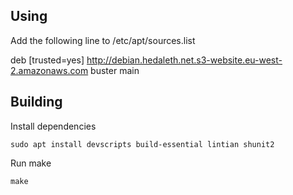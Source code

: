
## Using

Add the following line to /etc/apt/sources.list

deb [trusted=yes] http://debian.hedaleth.net.s3-website.eu-west-2.amazonaws.com buster main

## Building

Install dependencies

    sudo apt install devscripts build-essential lintian shunit2

Run make

    make

